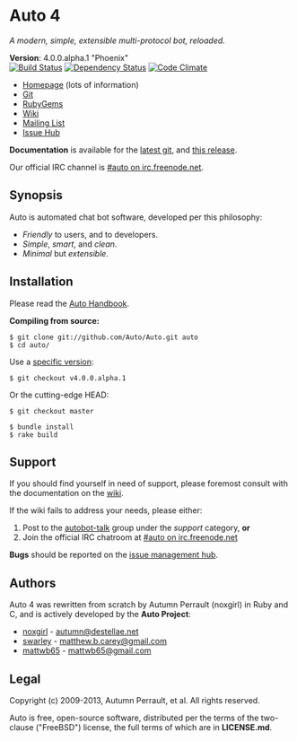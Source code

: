 Auto 4
======

_A modern, simple, extensible multi-protocol bot, reloaded._

**Version**:            4.0.0.alpha.1 "Phoenix"  
[![Build Status](https://travis-ci.org/Auto/Auto.png?branch=master)](https://travis-ci.org/Auto/Auto)
[![Dependency Status](https://gemnasium.com/Auto/Auto.png)](https://gemnasium.com/Auto/Auto)
[![Code Climate](https://codeclimate.com/badge.png)](https://codeclimate.com/github/Auto/Auto)

+ [Homepage](http://autoproj.org) (lots of information)
+ [Git](https://github.com/Auto/Auto)
+ [RubyGems](https://rubygems.org/gems/Auto)
+ [Wiki](https://github.com/Auto/Auto/wiki)
+ [Mailing List](https://groups.google.com/group/autobot-talk)
+ [Issue Hub](https://github.com/Auto/Auto/issues)

**Documentation** is available for the [latest git](http://rdoc.info/github/Auto/Auto),
and [this release](http://autoproj.org/rdoc/4.0.0.alpha.1/).

Our official IRC channel is [#auto on irc.freenode.net](irc://irc.freenode.net/#auto).

Synopsis
--------

Auto is automated chat bot software, developed per this philosophy:

* _Friendly_ to users, and to developers.
* _Simple_, _smart_, and _clean_.
* _Minimal_ but _extensible_.

Installation
------------

Please read the [Auto Handbook](https://github.com/Auto/Auto/wiki/Handbook).

**Compiling from source:**

```shell
$ git clone git://github.com/Auto/Auto.git auto
$ cd auto/
```
Use a [specific version](https://github.com/Auto/Auto/tags):

```shell
$ git checkout v4.0.0.alpha.1
```

Or the cutting-edge HEAD:

```shell
$ git checkout master
```

```shell
$ bundle install
$ rake build
```

Support
-------

If you should find yourself in need of support, please foremost consult with the
documentation on the [wiki](https://github.com/Auto/Auto/wiki).

If the wiki fails to address your needs, please either:

1. Post to the [autobot-talk](https://groups.google.com/group/autobot-talk)
   group under the _support_ category, **or**
2. Join the official IRC chatroom at 
[#auto on irc.freenode.net](http://webchat.freenode.net/?randomnick=1&channels=#auto&prompt=1)

**Bugs** should be reported on the [issue management hub](https://github.com/Auto/Auto/issues).

Authors
-------

Auto 4 was rewritten from scratch by Autumn Perrault (noxgirl) in Ruby and C,
and is actively developed by the **Auto Project**:

+   [noxgirl](https://github.com/noxgirl)           - [autumn@destellae.net](mailto://autumn@destellae.net)
+   [swarley](https://github.com/swarley)           - [matthew.b.carey@gmail.com](mailto://matthew.b.carey@gmail.com)
+   [mattwb65](https://github.com/mattwb65)         - [mattwb65@gmail.com](mailto://mattwb65@gmail.com)

Legal
-----

Copyright (c) 2009-2013, Autumn Perrault, et al. All rights reserved.

Auto is free, open-source software, distributed per the terms of the two-clause
("FreeBSD") license, the full terms of which are in **LICENSE.md**.
